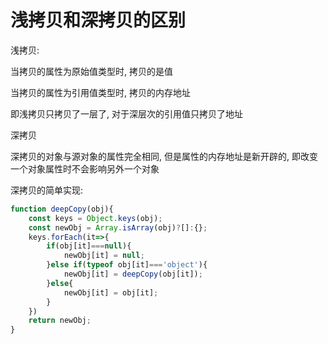 # 浅拷贝和深拷贝的区别

浅拷贝:

   当拷贝的属性为原始值类型时, 拷贝的是值

   当拷贝的属性为引用值类型时, 拷贝的内存地址

  即浅拷贝只拷贝了一层了, 对于深层次的引用值只拷贝了地址

深拷贝

 深拷贝的对象与源对象的属性完全相同, 但是属性的内存地址是新开辟的, 即改变一个对象属性时不会影响另外一个对象

深拷贝的简单实现: 

```js
function deepCopy(obj){
    const keys = Object.keys(obj);
    const newObj = Array.isArray(obj)?[]:{};
    keys.forEach(it=>{
        if(obj[it]===null){
            newObj[it] = null;
        }else if(typeof obj[it]==='object'){
            newObj[it] = deepCopy(obj[it]);
        }else{
            newObj[it] = obj[it];
        }
    })
    return newObj;
}
```

